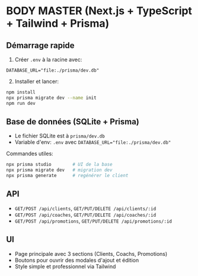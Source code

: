 # BODY MASTER (Next.js + TypeScript + Tailwind + Prisma)

## Démarrage rapide

1) Créer `.env` à la racine avec:

```env
DATABASE_URL="file:./prisma/dev.db"
```

2) Installer et lancer:

```bash
npm install
npx prisma migrate dev --name init
npm run dev
```

## Base de données (SQLite + Prisma)
- Le fichier SQLite est à `prisma/dev.db`
- Variable d'env: `.env` avec `DATABASE_URL="file:./prisma/dev.db"`

Commandes utiles:
```bash
npx prisma studio        # UI de la base
npx prisma migrate dev   # migration dev
npx prisma generate      # regénérer le client
```

## API
- `GET/POST /api/clients`, `GET/PUT/DELETE /api/clients/:id`
- `GET/POST /api/coaches`, `GET/PUT/DELETE /api/coaches/:id`
- `GET/POST /api/promotions`, `GET/PUT/DELETE /api/promotions/:id`

## UI
- Page principale avec 3 sections (Clients, Coachs, Promotions)
- Boutons pour ouvrir des modales d'ajout et édition
- Style simple et professionnel via Tailwind
